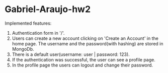 # Gabriel-Araujo-hw2

Implemented features:
1. Authentication form in '/'.
2. Users can create a new account clicking on 'Create an Account' in the home page. The username and the password(with hashing) are stored in MongoDb.
3. There is a default user(username: user | password: 123).
4. If the authentication was successful, the user can see a profile page.
5. In the profile page the users can logout and change their password.